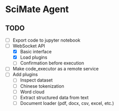 # SciMate Agent

## TODO

- [ ] Export code to jupyter notebook
- [ ] WebSocket API
  - [x] Basic interface
  - [x] Load plugins
  - [ ] Confirmation before execution
- [ ] Make code_executor as a remote service
- [ ] Add plugins
  - [ ] Inspect dataset
  - [ ] Chinese tokenization
  - [ ] Word cloud
  - [ ] Extract structured data from text
  - [ ] Document loader (pdf, docx, csv, excel, etc.)
